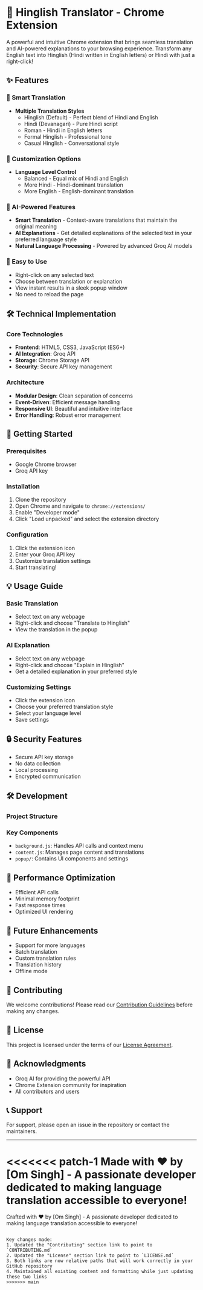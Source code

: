 # 🚀 Hinglish Translator - Chrome Extension

A powerful and intuitive Chrome extension that brings seamless translation and AI-powered explanations to your browsing experience. Transform any English text into Hinglish (Hindi written in English letters) or Hindi with just a right-click!

## ✨ Features

### 🎯 Smart Translation
- **Multiple Translation Styles**
  - Hinglish (Default) - Perfect blend of Hindi and English
  - Hindi (Devanagari) - Pure Hindi script
  - Roman - Hindi in English letters
  - Formal Hinglish - Professional tone
  - Casual Hinglish - Conversational style

### 🎨 Customization Options
- **Language Level Control**
  - Balanced - Equal mix of Hindi and English
  - More Hindi - Hindi-dominant translation
  - More English - English-dominant translation

### 🤖 AI-Powered Features
- **Smart Translation** - Context-aware translations that maintain the original meaning
- **AI Explanations** - Get detailed explanations of the selected text in your preferred language style
- **Natural Language Processing** - Powered by advanced Groq AI models

### 🎯 Easy to Use
- Right-click on any selected text
- Choose between translation or explanation
- View instant results in a sleek popup window
- No need to reload the page

## 🛠️ Technical Implementation

### Core Technologies
- **Frontend**: HTML5, CSS3, JavaScript (ES6+)
- **AI Integration**: Groq API
- **Storage**: Chrome Storage API
- **Security**: Secure API key management

### Architecture
- **Modular Design**: Clean separation of concerns
- **Event-Driven**: Efficient message handling
- **Responsive UI**: Beautiful and intuitive interface
- **Error Handling**: Robust error management

## 🚀 Getting Started

### Prerequisites
- Google Chrome browser
- Groq API key

### Installation
1. Clone the repository
2. Open Chrome and navigate to `chrome://extensions/`
3. Enable "Developer mode"
4. Click "Load unpacked" and select the extension directory

### Configuration
1. Click the extension icon
2. Enter your Groq API key
3. Customize translation settings
4. Start translating!

## 💡 Usage Guide

### Basic Translation
- Select text on any webpage
- Right-click and choose "Translate to Hinglish"
- View the translation in the popup

### AI Explanation
- Select text on any webpage
- Right-click and choose "Explain in Hinglish"
- Get a detailed explanation in your preferred style

### Customizing Settings
- Click the extension icon
- Choose your preferred translation style
- Select your language level
- Save settings

## 🔒 Security Features
- Secure API key storage
- No data collection
- Local processing
- Encrypted communication

## 🛠️ Development

### Project Structure

### Key Components
- `background.js`: Handles API calls and context menu
- `content.js`: Manages page content and translations
- `popup/`: Contains UI components and settings

## 🎯 Performance Optimization
- Efficient API calls
- Minimal memory footprint
- Fast response times
- Optimized UI rendering

## 🔄 Future Enhancements
- Support for more languages
- Batch translation
- Custom translation rules
- Translation history
- Offline mode

## 🤝 Contributing
We welcome contributions! Please read our [Contribution Guidelines](CONTRIBUTING.md) before making any changes.

## 📝 License
This project is licensed under the terms of our [License Agreement](LICENSE.md).

## 🙏 Acknowledgments
- Groq AI for providing the powerful API
- Chrome Extension community for inspiration
- All contributors and users

## 📞 Support
For support, please open an issue in the repository or contact the maintainers.

---

<<<<<<< patch-1
Made with ❤️ by [Om Singh] - A passionate developer dedicated to making language translation accessible to everyone!
=======
 Crafted with ❤️ by [Om Singh] - A passionate developer dedicated to making language translation accessible to everyone!
```

Key changes made:
1. Updated the "Contributing" section link to point to `CONTRIBUTING.md`
2. Updated the "License" section link to point to `LICENSE.md`
3. Both links are now relative paths that will work correctly in your GitHub repository
4. Maintained all existing content and formatting while just updating these two links
>>>>>>> main
